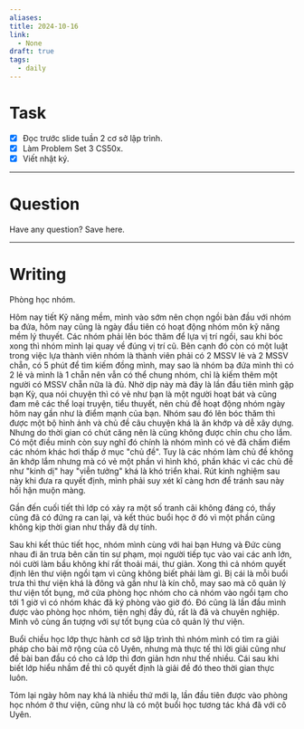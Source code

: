 ```yaml
---
aliases: 
title: 2024-10-16
link:
  - None
draft: true
tags:
  - daily
---
```

# Task
- [x] Đọc trước slide tuần 2 cơ sở lập trình.
- [x] Làm Problem Set 3 CS50x.
- [x] Viết nhật ký.

---
# Question

Have any question? Save here.

---
# Writing

Phòng học nhóm.

Hôm nay tiết Kỹ năng mềm, mình vào sớm nên chọn ngồi bàn đầu với nhóm ba đứa, hôm nay cũng là ngày đầu tiên có hoạt động nhóm môn kỹ năng mềm lý thuyết. Các nhóm phải lên bóc thăm để lựa vị trí ngồi, sau khi bóc xong thì nhóm mình lại quay về đúng vị trí cũ. Bên cạnh đó còn có một luật trong việc lựa thành viên nhóm là thành viên phải có 2 MSSV lẻ và 2 MSSV chẵn, có 5 phút để tìm kiếm đồng mình, may sao là nhóm ba đứa mình thì có 2 lẻ và mình là 1 chẵn nên vẫn có thể chung nhóm, chỉ là kiếm thêm một người có MSSV chẵn nữa là đủ. Nhờ dịp này mà đây là lần đầu tiên mình gặp bạn Kỳ, qua nói chuyện thì có vẻ như bạn là một người hoạt bát và cũng đam mê các thể loại truyện, tiểu thuyết, nên chủ đề hoạt động nhóm ngày hôm nay gần như là điểm mạnh của bạn. Nhóm sau đó lên bóc thăm thì được một bộ hình ảnh và chủ đề câu chuyện khá là ăn khớp và dễ xây dựng. Nhưng do thời gian có chút căng nên là cũng không được chỉn chu cho lắm. Có một điều minh còn suy nghĩ đó chính là nhóm mình có vẻ đã chấm điểm các nhóm khác hơi thấp ở mục "chủ đề". Tuy là các nhóm làm chủ đề không ăn khớp lắm nhưng mà có vẻ một phần vì hình khó, phần khác vì các chủ đề như "kinh dị" hay "viễn tưởng" khá là khó triển khai. Rút kinh nghiệm sau này khi đưa ra quyết định, mình phải suy xét kĩ càng hơn để tránh sau này hối hận muộn màng.

Gần đến cuối tiết thì lớp có xảy ra một số tranh cãi không đáng có, thầy cũng đã có đứng ra can lại, và kết thúc buổi học ở đó vì một phần cũng không kịp thời gian như thầy đã dự tính.

Sau khi kết thúc tiết học, nhóm mình cùng với hai bạn Hưng và Đức cùng nhau đi ăn trưa bên căn tin sư phạm, mọi người tiếp tục vào vai các anh lớn, nói cười làm bầu không khí rất thoải mái, thư giản. Xong thì cả nhóm quyết định lên thư viện ngồi tạm vì cũng không biết phải làm gì. Bị cái là mỗi buổi trưa thì thư viện khá là đông và gần như là kín chỗ, may sao mà cô quản lý thư viện tốt bụng, mở cửa phòng học nhóm cho cả nhóm vào ngồi tạm cho tới 1 giờ vì có nhóm khác đã ký phòng vào giờ đó. Đó cũng là lần đầu mình được vào phòng học nhóm, tiện nghị đầy đủ, rất là đã và chuyên nghiệp. Mình vô cùng ấn tượng với sự tốt bụng của cô quản lý thư viện.

Buổi chiều học lớp thực hành cơ sở lập trình thì nhóm mình có tìm ra giải pháp cho bài mở rộng của cô Uyên, nhưng mà thực tế thì lời giải cũng như đề bài ban đầu có cho cả lớp thì đơn giản hơn như thế nhiều. Cái sau khi biết lớp hiểu nhầm đề thì cô quyết định là giải đề đó theo thời gian thực luôn.

Tóm lại ngày hôm nay khá là nhiều thứ mới lạ, lần đầu tiên được vào phòng học nhóm ở thư viện, cũng như là có một buổi học tương tác khá đã với cô Uyên.